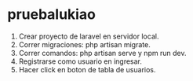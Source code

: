 # pruebalukiao

1. Crear proyecto de laravel en servidor local.
2. Correr migraciones: php artisan migrate.
3. Correr comandos: php artisan serve y npm run dev.
3. Registrarse como usuario en ingresar.
4. Hacer click en boton de tabla de usuarios.